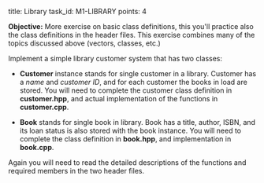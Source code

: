 title: Library
task_id: M1-LIBRARY
points: 4

**Objective:** More exercise on basic class definitions, this you'll
practice also the class definitions in the header files. This exercise
combines many of the topics discussed above (vectors, classes, etc.)

Implement a simple library customer system that has two classes:

  * **Customer** instance stands for single customer in a library.
	Customer has a *name* and *customer ID*, and for each customer the
	books in load are stored. You will need to complete the customer
	class definition in **customer.hpp**, and actual implementation of
	the functions in **customer.cpp**.

  * **Book** stands for single book in library. Book has a title,
	author, ISBN, and its loan status is also stored with the book
	instance. You will need to complete the class definition in
	**book.hpp**, and implementation in **book.cpp**.

Again you will need to read the detailed descriptions of the functions
and required members in the two header files.
